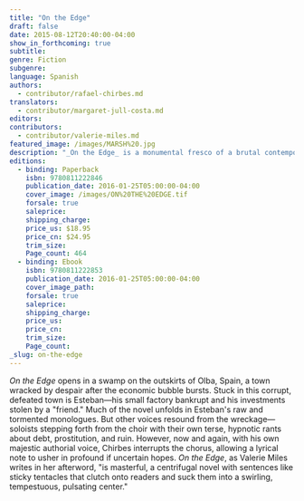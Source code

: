 ```yaml
---
title: "On the Edge"
draft: false
date: 2015-08-12T20:40:00-04:00
show_in_forthcoming: true
subtitle:
genre: Fiction
subgenre:
language: Spanish
authors:
  - contributor/rafael-chirbes.md
translators:
  - contributor/margaret-jull-costa.md
editors:
contributors:
  - contributor/valerie-miles.md
featured_image: /images/MARSH%20.jpg
description: "_On the Edge_ is a monumental fresco of a brutal contemporary Spain in free fall "
editions:
  - binding: Paperback
    isbn: 9780811222846
    publication_date: 2016-01-25T05:00:00-04:00
    cover_image: /images/ON%20THE%20EDGE.tif
    forsale: true
    saleprice:
    shipping_charge:
    price_us: $18.95
    price_cn: $24.95
    trim_size:
    Page_count: 464
  - binding: Ebook
    isbn: 9780811222853
    publication_date: 2016-01-25T05:00:00-04:00
    cover_image_path:
    forsale: true
    saleprice:
    shipping_charge:
    price_us:
    price_cn:
    trim_size:
    Page_count:
_slug: on-the-edge
---
```


_On the Edge_ opens in a swamp on the outskirts of Olba, Spain, a town wracked by despair after the economic bubble bursts. Stuck in this corrupt, defeated town is Esteban—his small factory bankrupt and his investments stolen by a "friend." Much of the novel unfolds in Esteban's raw and tormented monologues. But other voices resound from the wreckage—soloists stepping forth from the choir with their own terse, hypnotic rants about debt, prostitution, and ruin. However, now and again, with his own majestic authorial voice, Chirbes interrupts the chorus, allowing a lyrical note to usher in profound if uncertain hopes. _On the Edge_, as Valerie Miles writes in her afterword, "is masterful, a centrifugal novel with sentences like sticky tentacles that clutch onto readers and suck them into a swirling, tempestuous, pulsating center."

